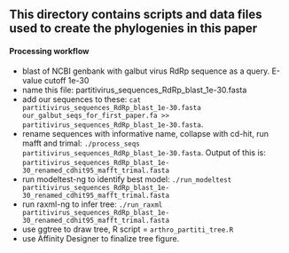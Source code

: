 ## This directory contains scripts and data files used to create the phylogenies in this paper

#### Processing workflow

- blast of NCBI genbank with galbut virus RdRp sequence as a query. E-value cutoff 1e-30
- name this file: partitivirus_sequences_RdRp_blast_1e-30.fasta
- add our sequences to these: `cat partitivirus_sequences_RdRp_blast_1e-30.fasta our_galbut_seqs_for_first_paper.fa >> partitivirus_sequences_RdRp_blast_1e-30.fasta`.  
- rename sequences with informative name, collapse with cd-hit, run mafft and trimal: `./process_seqs partitivirus_sequences_RdRp_blast_1e-30.fasta`.  Output of this is: `partitivirus_sequences_RdRp_blast_1e-30_renamed_cdhit95_mafft_trimal.fasta`
- run modeltest-ng to identify best model: `./run_modeltest partitivirus_sequences_RdRp_blast_1e-30_renamed_cdhit95_mafft_trimal.fasta`
- run raxml-ng to infer tree: `./run_raxml partitivirus_sequences_RdRp_blast_1e-30_renamed_cdhit95_mafft_trimal.fasta`
- use ggtree to draw tree, R script = `arthro_partiti_tree.R`
- use Affinity Designer to finalize tree figure.
